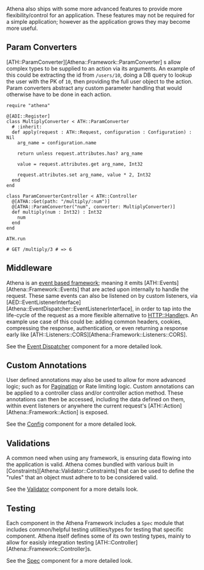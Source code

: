 Athena also ships with some more advanced features to provide more flexibility/control for an application.
These features may not be required for a simple application; however as the application grows they may become more useful.

## Param Converters

[ATH::ParamConverter][Athena::Framework::ParamConverter] s allow complex types to be supplied to an action via its arguments.
An example of this could be extracting the id from `/users/10`, doing a DB query to lookup the user with the PK of `10`, then providing the full user object to the action.
Param converters abstract any custom parameter handling that would otherwise have to be done in each action.

```crystal
require "athena"

@[ADI::Register]
class MultiplyConverter < ATH::ParamConverter
  # :inherit:
  def apply(request : ATH::Request, configuration : Configuration) : Nil
    arg_name = configuration.name

    return unless request.attributes.has? arg_name

    value = request.attributes.get arg_name, Int32

    request.attributes.set arg_name, value * 2, Int32
  end
end

class ParamConverterController < ATH::Controller
  @[ATHA::Get(path: "/multiply/:num")]
  @[ATHA::ParamConverter("num", converter: MultiplyConverter)]
  def multiply(num : Int32) : Int32
    num
  end
end

ATH.run

# GET /multiply/3 # => 6
```

## Middleware

Athena is an [event based framework](../components/README.md); meaning it emits [ATH::Events][Athena::Framework::Events] that are acted upon internally to handle the request. These same events can also be listened on by custom listeners, via [AED::EventListenerInterface][Athena::EventDispatcher::EventListenerInterface], in order to tap into the life-cycle of the request as a more flexible alternative to [HTTP::Handler](https://crystal-lang.org/api/HTTP/Handler.html)s. An example use case of this could be: adding common headers, cookies, compressing the response, authentication, or even returning a response early like [ATH::Listeners::CORS][Athena::Framework::Listeners::CORS].

See the [Event Dispatcher](../components/event_dispatcher.md) component for a more detailed look.

## Custom Annotations

User defined annotations may also be used to allow for more advanced logic; such as for [Pagination](../cookbook/listeners.md#pagination) or Rate limiting logic. Custom annotations can be applied to a controller class and/or controller action method. These annotations can then be accessed, including the data defined on them, within event listeners or anywhere the current request's [ATH::Action][Athena::Framework::Action] is exposed.

See the [Config](../components/config.md#custom-annotations) component for a more detailed look.

## Validations

A common need when using any framework, is ensuring data flowing into the application is valid. Athena comes bundled with various built in [Constraints][Athena::Validator::Constraints] that can be used to define the "rules" that an object must adhere to to be considered valid.

See the [Validator](../components/validator.md) component for a more details look.

## Testing

Each component in the Athena Framework includes a `Spec` module that includes common/helpful testing utilities/types for testing that specific component. Athena itself defines some of its own testing types, mainly to allow for easisly integration testing [ATH::Controller][Athena::Framework::Controller]s.

See the [Spec](../components/spec.md) component for a more detailed look.
